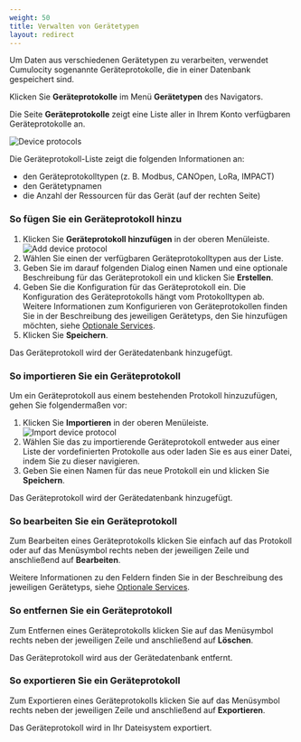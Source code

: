 ```yaml
---
weight: 50
title: Verwalten von Gerätetypen
layout: redirect
---
```

 
Um Daten aus verschiedenen Gerätetypen zu verarbeiten, verwendet Cumulocity sogenannte Geräteprotokolle, die in einer Datenbank gespeichert sind.

Klicken Sie **Geräteprotokolle** im Menü **Gerätetypen** des Navigators.

Die Seite **Geräteprotokolle** zeigt eine Liste aller in Ihrem Konto verfügbaren Geräteprotokolle an.

![Device protocols](/guides/images/benutzerhandbuch/DeviceManagement/devmgmt-device-protocols.png)

Die Geräteprotokoll-Liste zeigt die folgenden Informationen an:

* den Geräteprotokolltypen (z. B. Modbus, CANOpen, LoRa, IMPACT)
* den Gerätetypnamen 
* die Anzahl der Ressourcen für das Gerät (auf der rechten Seite)

### So fügen Sie ein Geräteprotokoll hinzu

1. Klicken Sie **Geräteprotokoll hinzufügen** in der oberen Menüleiste. 
	<br>![Add device protocol](/guides/images/benutzerhandbuch/DeviceManagement/devmgmt-device-protocol-add.png)
2. Wählen Sie einen der verfügbaren Geräteprotokolltypen aus der Liste. 
3. Geben Sie im darauf folgenden Dialog einen Namen und eine optionale Beschreibung für das Geräteprotokoll ein und klicken Sie **Erstellen**. 
4. Geben Sie die Konfiguration für das Geräteprotokoll ein. Die Konfiguration des Geräteprotokolls hängt vom Protokolltypen ab. <br>
Weitere Informationen zum Konfigurieren von Geräteprotokollen finden Sie in der Beschreibung des jeweiligen Gerätetyps, den Sie hinzufügen möchten, siehe [Optionale Services](/guides/benutzerhandbuch/optional-services).
5. Klicken Sie **Speichern**.

Das Geräteprotokoll wird der Gerätedatenbank hinzugefügt.

### So importieren Sie ein Geräteprotokoll

Um ein Geräteprotokoll aus einem bestehenden Protokoll hinzuzufügen, gehen Sie folgendermaßen vor:

1. Klicken Sie **Importieren** in der oberen Menüleiste.
 <br>![Import device protocol](/guides/images/benutzerhandbuch/DeviceManagement/devmgmt-device-protocol-import.png)
2. Wählen Sie das zu importierende Geräteprotokoll entweder aus einer Liste der vordefinierten Protokolle aus oder laden Sie es aus einer Datei, indem Sie zu dieser navigieren.
3. Geben Sie einen Namen für das neue Protokoll ein und klicken Sie **Speichern**.

Das Geräteprotokoll wird der Gerätedatenbank hinzugefügt.

### So bearbeiten Sie ein Geräteprotokoll

Zum Bearbeiten eines Geräteprotokolls klicken Sie einfach auf das Protokoll oder auf das Menüsymbol rechts neben der jeweiligen Zeile und anschließend auf **Bearbeiten**. 

Weitere Informationen zu den Feldern finden Sie in der Beschreibung des jeweiligen Gerätetyps, siehe [Optionale Services](/guides/benutzerhandbuch/optional-services).

### So entfernen Sie ein Geräteprotokoll

Zum Entfernen eines Geräteprotokolls klicken Sie auf das Menüsymbol rechts neben der jeweiligen Zeile und anschließend auf **Löschen**.

Das Geräteprotokoll wird aus der Gerätedatenbank entfernt.

### So exportieren Sie ein Geräteprotokoll

Zum Exportieren eines Geräteprotokolls klicken Sie auf das Menüsymbol rechts neben der jeweiligen Zeile und anschließend auf **Exportieren**.

Das Geräteprotokoll wird in Ihr Dateisystem exportiert.

